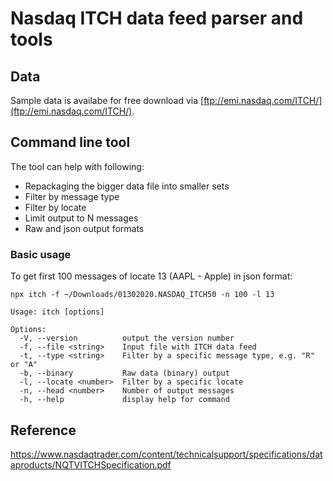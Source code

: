 # Nasdaq ITCH data feed parser and tools

## Data

Sample data is availabe for free download via [ftp://emi.nasdaq.com/ITCH/](ftp://emi.nasdaq.com/ITCH/).

## Command line tool

The tool can help with following:

- Repackaging the bigger data file into smaller sets
- Filter by message type
- Filter by locate
- Limit output to N messages
- Raw and json output formats

### Basic usage

To get first 100 messages of locate 13 (AAPL - Apple) in json format:

```shell
npx itch -f ~/Downloads/01302020.NASDAQ_ITCH50 -n 100 -l 13
```

```
Usage: itch [options]

Options:
  -V, --version          output the version number
  -f, --file <string>    Input file with ITCH data feed
  -t, --type <string>    Filter by a specific message type, e.g. "R" or "A"
  -b, --binary           Raw data (binary) output
  -l, --locate <number>  Filter by a specific locate
  -n, --head <number>    Number of output messages
  -h, --help             display help for command
```

## Reference

https://www.nasdaqtrader.com/content/technicalsupport/specifications/dataproducts/NQTVITCHSpecification.pdf
